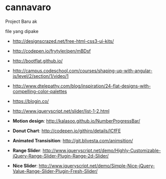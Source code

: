 cannavaro
=========

Project Baru ak

file yang dipake

- http://designscrazed.net/free-html-css3-ui-kits/

- http://codepen.io/frytyler/pen/mBDsf

- http://bootflat.github.io/

- http://campus.codeschool.com/courses/shaping-up-with-angular-js/level/2/section/1/video/1

- http://www.dtelepathy.com/blog/inspiration/24-flat-designs-with-compelling-color-palettes

- https://blogin.co/
- http://www.jqueryscript.net/slider/list-1-2.html

- **Motion design**: http://kalasoo.github.io/NumberProgressBar/
- **Donut Chart**: http://codepen.io/githiro/details/ICfFE
- **Animated Transisition**: http://git.blivesta.com/animsition/
- **Range Slider**: http://www.jqueryscript.net/demo/Highly-Customizable-jQuery-Range-Slider-Plugin-Range-2d-Slider/
- **Nice Slider**: http://www.jqueryscript.net/demo/Simple-Nice-jQuery-Value-Range-Slider-Plugin-Fresh-Slider/